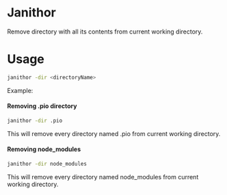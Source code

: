 # Janithor

Remove directory with all its contents from current working directory.

# Usage

```sh
janithor -dir <directoryName>
```

Example:

#### Removing .pio directory

```sh
janithor -dir .pio
```

This will remove every directory named .pio from current working directory.

#### Removing node_modules

```sh
janithor -dir node_modules
```

This will remove every directory named node_modules from current working directory.
